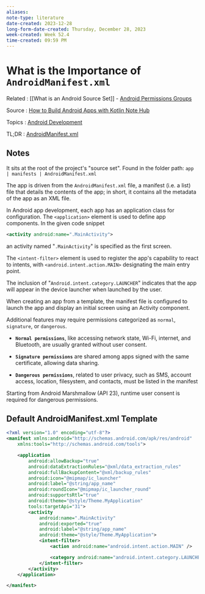 ```yaml
---
aliases:
note-type: literature
date-created: 2023-12-28
long-form-date-created: Thursday, December 28, 2023
week-created: Week 52.4
time-created: 09:59 PM
---
```


# What is the Importance of `AndroidManifest.xml`

Related : [[What is an Android Source Set]] - [Android Permissions Groups](../../3-permanent-notes-🧲/Android%20Permissions%20Groups.md)

Source : [How to Build Android Apps with Kotlin Note Hub](How%20to%20Build%20Android%20Apps%20with%20Kotlin%20Note%20Hub.md)

Topics : [Android Development](../../4-hub-notes-🚉/Android%20Development.md)

TL;DR : [AndroidManifest.xml](../../3-permanent-notes-🧲/AndroidManifest.xml.md)

## Notes

It sits at the root of the project's "source set".
Found in the folder path: `app | manifests | AndroidManifest.xml`

The app is driven from the `AndroidManifest.xml` file, a manifest (i.e. a list) file that
details the contents of the app; in short, it contains all the metadata of the app as an XML
file.

In Android app development, each app has an application class for configuration. The
`<application>` element is used to define app components. In the given code snippet

```xml
<activity android:name=".MainActivity">
```

an activity named "`.MainActivity`" is specified as the first screen.

The `<intent-filter>` element is used to register the app's capability to react to intents,
with `<android.intent.action.MAIN>` designating the main entry point.

The inclusion of "`Android.intent.category.LAUNCHER`" indicates that the app will appear in
the device launcher when launched by the user.

When creating an app from a template, the manifest file is configured to launch the app and
display an initial screen using an Activity component.

Additional features may require permissions categorized as `normal`, `signature`, or `dangerous`.

- **`Normal permissions`**, like accessing network state, Wi-Fi, internet, and Bluetooth, are usually granted without user consent.

- **`Signature permissions`** are shared among apps signed with the same certificate, allowing data sharing.

- **`Dangerous permissions`**, related to user privacy, such as SMS, account access, location, filesystem, and contacts, must be listed in the manifest

Starting from Android Marshmallow (API 23), runtime user consent is required for
dangerous permissions.

## Default AndroidManifest.xml Template

```xml
<?xml version="1.0" encoding="utf-8"?>
<manifest xmlns:android="http://schemas.android.com/apk/res/android"
    xmlns:tools="http://schemas.android.com/tools">

    <application
        android:allowBackup="true"
        android:dataExtractionRules="@xml/data_extraction_rules"
        android:fullBackupContent="@xml/backup_rules"
        android:icon="@mipmap/ic_launcher"
        android:label="@string/app_name"
        android:roundIcon="@mipmap/ic_launcher_round"
        android:supportsRtl="true"
        android:theme="@style/Theme.MyApplication"
        tools:targetApi="31">
        <activity
            android:name=".MainActivity"
            android:exported="true"
            android:label="@string/app_name"
            android:theme="@style/Theme.MyApplication">
            <intent-filter>
                <action android:name="android.intent.action.MAIN" />

                <category android:name="android.intent.category.LAUNCHER" />
            </intent-filter>
        </activity>
    </application>

</manifest>
```
